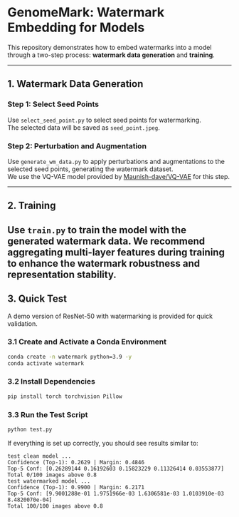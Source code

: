 # GenomeMark: Watermark Embedding for Models

This repository demonstrates how to embed watermarks into a model through a two-step process: **watermark data generation** and **training**.

---

## 1. Watermark Data Generation

### Step 1: Select Seed Points  
Use `select_seed_point.py` to select seed points for watermarking.  
The selected data will be saved as `seed_point.jpeg`.

### Step 2: Perturbation and Augmentation  
Use `generate_wm_data.py` to apply perturbations and augmentations to the selected seed points, generating the watermark dataset.  
We use the VQ-VAE model provided by [Maunish-dave/VQ-VAE](https://github.com/Maunish-dave/VQ-VAE) for this step.

---

## 2. Training

Use `train.py` to train the model with the generated watermark data.
We recommend aggregating multi-layer features during training to enhance the watermark robustness and representation stability.
---

## 3. Quick Test

A demo version of ResNet-50 with watermarking is provided for quick validation.

### 3.1 Create and Activate a Conda Environment
```bash
conda create -n watermark python=3.9 -y
conda activate watermark
````

### 3.2 Install Dependencies

```bash
pip install torch torchvision Pillow
```

### 3.3 Run the Test Script

```bash
python test.py
```

If everything is set up correctly, you should see results similar to:

```
test clean model ...
Confidence (Top-1): 0.2629 | Margin: 0.4846
Top-5 Conf: [0.26289144 0.16192603 0.15823229 0.11326414 0.03553877]
Total 0/100 images above 0.8
test watermarked model ...
Confidence (Top-1): 0.9900 | Margin: 6.2171
Top-5 Conf: [9.9001288e-01 1.9751966e-03 1.6306581e-03 1.0103910e-03 8.4820070e-04]
Total 100/100 images above 0.8
```
